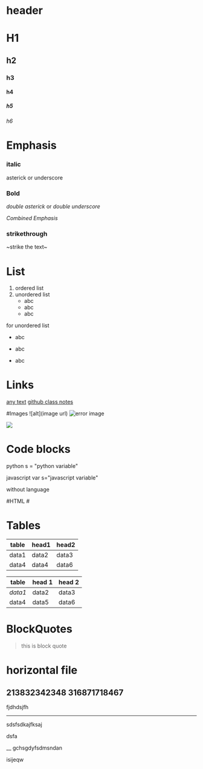# header
# H1
## h2
### h3
#### h4
##### h5
###### h6

# Emphasis
### italic
asterick or underscore
### Bold
*double asterick* or _double underscore_

_Combined Emphasis_

### strikethrough
~strike the text~
# List
1. ordered list
7. unordered list
    - abc
    * abc
    + abc

for unordered list
- abc
* abc
+ abc

# Links
[any text](url)
[github class notes](https://github.com/Anulekha1201/exercise1)

#Images
![alt](image url)
![error image](https://github.githubassets.com/images/modules/open_graph/github-octocat.png)

<img src="https://github.githubassets.com/images/modules/open_graph/github-octocat.png" atl="error">

# Code blocks
python
s = "python variable"


javascript
var s="javascript variable"


without language



#HTML
#<html>
 #    <title>sample</title>
  #    </head>
   #  

# Tables
| table | head1 | head2 |
|----|----|----|
| data1 | data2 | data3 |
| data4| data4 | data6 |

table | head 1 | head 2
-----|-----|-----
*data1* | data2 | data3
data4 | data5 | data6

# BlockQuotes

> this is block quote
# horizontal file
213832342348
316871718467
-----
fjdhdsjfh
***
sdsfsdkajfksaj

dsfa

__
gchsgdyfsdmsndan

isijeqw
